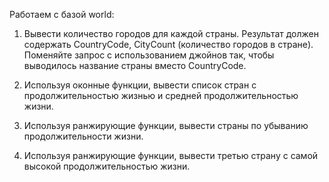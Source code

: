 Работаем с базой world:


1. Вывести количество городов для каждой страны. Результат должен содержать CountryCode, CityCount (количество городов в стране). Поменяйте запрос с использованием джойнов так, чтобы выводилось название страны вместо CountryCode. 


2. Используя оконные функции, вывести список стран с продолжительностью жизнью и средней продолжительностью жизни. 


3. Используя ранжирующие функции, вывести страны по убыванию продолжительности жизни.


4. Используя ранжирующие функции, вывести третью страну с самой высокой продолжительностью жизни.